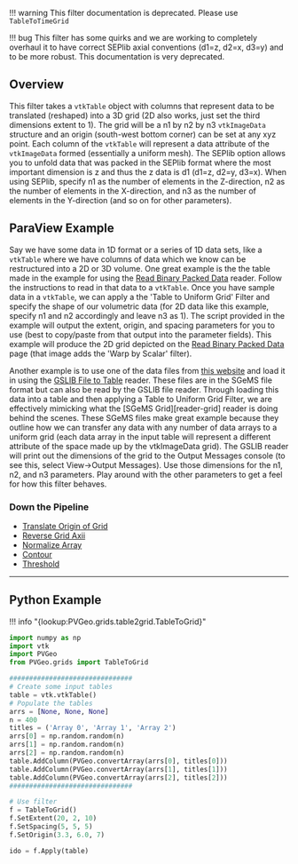 !!! warning
    This filter documentation is deprecated. Please use `TableToTimeGrid`

!!! bug
    This filter has some quirks and we are working to completely overhaul it to have correct SEPlib axial conventions (d1=z, d2=x, d3=y) and to be more robust. This documentation is very deprecated.

## Overview

This filter takes a `vtkTable` object with columns that represent data to be translated (reshaped) into a 3D grid (2D also works, just set the third dimensions extent to 1). The grid will be a n1 by n2 by n3 `vtkImageData` structure and an origin (south-west bottom corner) can be set at any xyz point. Each column of the `vtkTable` will represent a data attribute of the `vtkImageData` formed (essentially a uniform mesh). The SEPlib option allows you to unfold data that was packed in the SEPlib format where the most important dimension is z and thus the z data is d1 (d1=z, d2=y, d3=x). When using SEPlib, specify n1 as the number of elements in the Z-direction, n2 as the number of elements in the X-direction, and n3 as the number of elements in the Y-direction (and so on for other parameters).

## ParaView Example

[reader-bin]: ../readers-general/binary-packed-data.md
[reader-gslib]: ../gslib/gslib.md
[reader-sgems]: ../gslib/sgems-grid.md

Say we have some data in 1D format or a series of 1D data sets, like a `vtkTable` where we have columns of data which we know can be restructured into a 2D or 3D volume. One great example is the the table made in the example for using the [Read Binary Packed Data][reader-bin] reader. Follow the instructions to read in that data to a `vtkTable`. Once you have sample data in a `vtkTable`, we can apply a the 'Table to Uniform Grid' Filter and specify the shape of our volumetric data (for 2D data like this example, specify n1 and n2 accordingly and leave n3 as 1). The script provided in the example will output the extent, origin, and spacing parameters for you to use (best to copy/paste from that output into the parameter fields). This example will produce the 2D grid depicted on the [Read Binary Packed Data][reader-bin] page (that image adds the 'Warp by Scalar' filter).

Another example is to use one of the data files from [this website](http://www.trainingimages.org/training-images-library.html) and load it in using the [GSLIB File to Table][reader-gslib] reader. These files are in the SGeMS file format but can also be read by the GSLIB file reader. Through loading this data into a table and then applying a Table to Uniform Grid Filter, we are effectively mimicking what the [SGeMS Grid][reader-grid] reader is doing behind the scenes. These SGeMS files make great example because they outline how we can transfer any data with any number of data arrays to a uniform grid (each data array in the input table will represent a different attribute of the space made up by the vtkImageData grid). The GSLIB reader will print out the dimensions of the grid to the Output Messages console (to see this, select View->Output Messages). Use those dimensions for the n1, n2, and n3 parameters. Play around with the other parameters to get a feel for how this filter behaves.

### Down the Pipeline
- [Translate Origin of Grid](translate-origin-of-grid.md)
- [Reverse Grid Axii](reverse-grid-axii.md)
- [Normalize Array](../filters-general/normalize-array.md)
- [Contour](https://www.paraview.org/Wiki/ParaView/Users_Guide/List_of_filters#Contour)
- [Threshold](https://www.paraview.org/Wiki/ParaView/Users_Guide/List_of_filters#Threshold)



-------------

## Python Example

!!! info "{lookup:PVGeo.grids.table2grid.TableToGrid}"

```py
import numpy as np
import vtk
import PVGeo
from PVGeo.grids import TableToGrid

###############################
# Create some input tables
table = vtk.vtkTable()
# Populate the tables
arrs = [None, None, None]
n = 400
titles = ('Array 0', 'Array 1', 'Array 2')
arrs[0] = np.random.random(n)
arrs[1] = np.random.random(n)
arrs[2] = np.random.random(n)
table.AddColumn(PVGeo.convertArray(arrs[0], titles[0]))
table.AddColumn(PVGeo.convertArray(arrs[1], titles[1]))
table.AddColumn(PVGeo.convertArray(arrs[2], titles[2]))
###############################

# Use filter
f = TableToGrid()
f.SetExtent(20, 2, 10)
f.SetSpacing(5, 5, 5)
f.SetOrigin(3.3, 6.0, 7)

ido = f.Apply(table)

```
